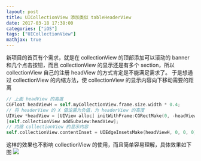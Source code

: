 ```yaml
---
layout: post
title: UICollectionView 添加类似 tableHeaderView
date: 2017-03-18 17:38:00
categories: ["iOS"]
tags: ["UICollectionView"]
mathjax: true
---
```


新项目的首页有个需求，就是在 collectionView 的顶部添加可以滚动的 banner 和几个点击按钮，而且 collectionView 的显示还是有多个 section，所以 collectionView 自己的注册 headView 的方式肯定是不能满足需求了。
于是想通过 collectionView 的内缩方法，使 collectionView 的显示内容向下移动需要的距离

```objectivec
// 上面 headView 的高度
CGFloat headViewH = self.myCollectionView.frame.size.width * 0.4;
// 将 headerView 的 X 值设置为负值，为 headerView 的高度
UIView *headView = [UIView alloc] initWithFrame:CGRectMake(0, -headViewH, self.collectionView.frame.size.width, headViewH)];
[self.collectionView addSubview:headView];
// 内缩 collectionView 的显示内容
self.collectionView.contentInset = UIEdgeInsetsMake(headViewH, 0, 0, 0);
```

这样的效果也不影响 collectionView 的使用，而且简单容易理解，具体效果如下图
![](https://cdn.jsdelivr.net/gh/dongjiawang/BlogImage@1.0.0.2/img/20200926121213.gif)